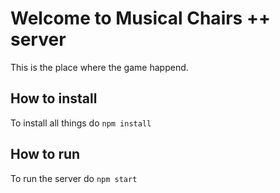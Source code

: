 Welcome to Musical Chairs ++ server
==========================

This is the place where the game happend.



How to install
------------
To install all things do `npm install` 

## How to run

To run the server do `npm start`
